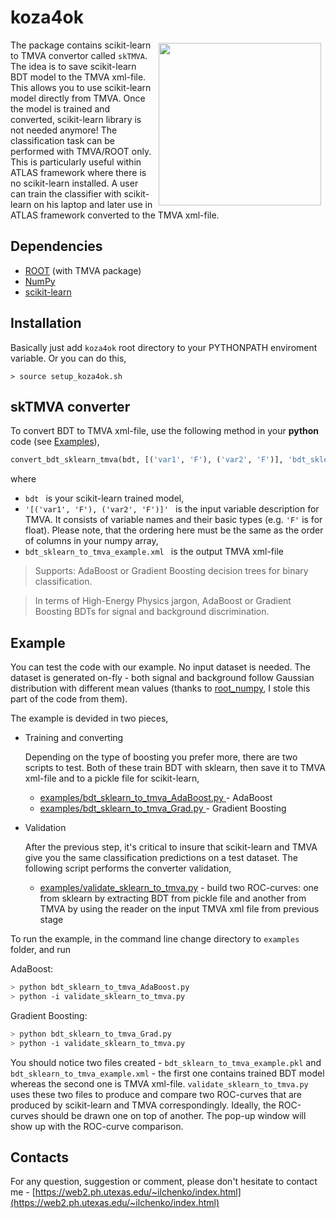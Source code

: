 # koza4ok

<img width="260px" align="right" hspace="7" vspace="5" src="https://web2.ph.utexas.edu/~ilchenko/img/roc_github.png">

The package contains scikit-learn to TMVA convertor called ```skTMVA```. The idea is to save scikit-learn BDT model to the TMVA xml-file. This allows you to use scikit-learn model directly from TMVA. Once the model is trained and converted, scikit-learn library is not needed anymore! The classification task can be performed with TMVA/ROOT only. This is particularly useful within ATLAS framework where there is no scikit-learn installed. A user can train the classifier with scikit-learn on his laptop and later use in ATLAS framework converted to the TMVA xml-file. 

## Dependencies
- [ROOT](http://root.cern.ch) (with TMVA package)
- [NumPy](http://www.numpy.org/)
- [scikit-learn](http://scikit-learn.org/)


## Installation
Basically just add `koza4ok` root directory to your PYTHONPATH enviroment variable. Or you can do this,
```
> source setup_koza4ok.sh
```

## skTMVA converter

To convert BDT to TMVA xml-file, use the following method in your <b>python</b> code (see [Examples](https://github.com/yuraic/koza4ok#examples)),
```python
convert_bdt_sklearn_tmva(bdt, [('var1', 'F'), ('var2', 'F')], 'bdt_sklearn_to_tmva_example.xml')
```
where 

- ```bdt ``` is your scikit-learn trained model, 
- ```'[('var1', 'F'), ('var2', 'F')]' ``` is the input variable description for TMVA. It consists of variable names and their basic types (e.g. ```'F'``` is for float). Please note, that the ordering here must be the same as the order of columns in your numpy array,
- ```bdt_sklearn_to_tmva_example.xml ``` is the output TMVA xml-file


> Supports: AdaBoost or Gradient Boosting decision trees for binary classification. 

> In terms of High-Energy Physics jargon, AdaBoost or Gradient Boosting BDTs for signal and background discrimination. 

## Example

You can test the code with our example. No input dataset is needed. The dataset is generated on-fly - both signal and background follow Gaussian distribution with different mean values (thanks to [root_numpy](http://rootpy.github.io/root_numpy/), I stole this part of the code from them).

The example is devided in two pieces,

- Training and converting

    Depending on the type of boosting you prefer more, there are two scripts to test. Both of these train BDT with sklearn, then save it to TMVA xml-file and to a pickle file for scikit-learn,

    - [examples/bdt_sklearn_to_tmva_AdaBoost.py ](https://github.com/yuraic/koza4ok/blob/master/examples/bdt_sklearn_to_tmva_AdaBoost.py) - AdaBoost
    - [examples/bdt_sklearn_to_tmva_Grad.py ](https://github.com/yuraic/koza4ok/blob/master/examples/bdt_sklearn_to_tmva_Grad.py) - Gradient Boosting

- Validation

    After the previous step, it's critical to insure that scikit-learn and TMVA give you the same classification predictions on a test dataset. The following script performs the converter validation,

    - [examples/validate_sklearn_to_tmva.py](https://github.com/yuraic/koza4ok/blob/master/examples/validate_sklearn_to_tmva.py) - build two ROC-curves: one from sklearn by extracting BDT from pickle file and another from TMVA by using the reader on the input TMVA xml file from previous stage

To run the example, in the command line change directory to ```examples``` folder, and run

AdaBoost:
```sh
> python bdt_sklearn_to_tmva_AdaBoost.py  
> python -i validate_sklearn_to_tmva.py
```

Gradient Boosting:
```sh
> python bdt_sklearn_to_tmva_Grad.py  
> python -i validate_sklearn_to_tmva.py
```

You should notice two files created - ```bdt_sklearn_to_tmva_example.pkl``` and ```bdt_sklearn_to_tmva_example.xml``` - the first one contains trained BDT model whereas the second one is TMVA xml-file. ```validate_sklearn_to_tmva.py``` uses these two files to produce and compare two ROC-curves that are produced by scikit-learn and TMVA correspondingly. Ideally, the ROC-curves should be drawn one on top of another. The pop-up window will show up with the ROC-curve comparison.

## Contacts

For any question, suggestion or comment, please don't hesitate to contact me - [https://web2.ph.utexas.edu/~ilchenko/index.html](https://web2.ph.utexas.edu/~ilchenko/index.html)



